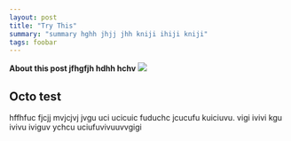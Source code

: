 ```yaml
---
layout: post
title: "Try This"
summary: "summary hghh jhjj jhh kniji ihiji kniji"
tags: foobar
---
```

**About this post jfhgfjh hdhh hchv**
![](https://www.dropbox.com/s/y5053ovm3ew80l6/photo%2004-03-15%2018%2033%2048.jpg?dl=1)


## Octo test
hffhfuc fjcjj mvjcjvj jvgu uci
ucicuic fuduchc jcucufu kuiciuvu. vigi ivivi kgu ivivu iviguv
ychcu
uciufuvivuuvvgigi